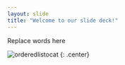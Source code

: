 ```yaml
---
layout: slide
title: "Welcome to our slide deck!"
---
```


Replace words here

![orderedlistocat](https://octodex.github.com/images/orderedlistocat.png)
{: .center}
